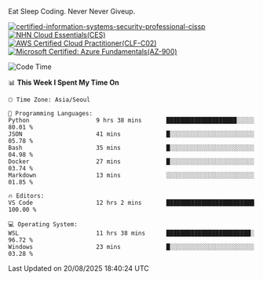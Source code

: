 Eat Sleep Coding.
Never Never Giveup.

[![certified-information-systems-security-professional-cissp](https://github.com/user-attachments/assets/d259884f-7f9a-4d80-a663-6968ead7464a)](https://www.credly.com/badges/f394a010-85a0-450b-9136-8043af01d71c/public_url)
[![NHN Cloud Essentials(CES)](https://github.com/user-attachments/assets/f405dcae-c923-424d-927f-e993bac10fa9)](https://www.nhncloud.com/kr/edu/certification/search)
[![AWS Certified Cloud Practitioner(CLF-C02)](https://github.com/user-attachments/assets/5199a6f5-42d5-4e70-b493-16c3fd42e691)](https://www.credly.com/badges/235e2b66-a782-4a21-ac77-ac4e42037113)
[![Microsoft Certified: Azure Fundamentals(AZ-900)](https://github.com/user-attachments/assets/7eb23f86-6311-42f9-83ab-166a25656710)](https://learn.microsoft.com/en-us/users/tiaz0128/credentials/ca6706271c8233ef)

<!--START_SECTION:waka-->
![Code Time](http://img.shields.io/badge/Code%20Time-4%2C349%20hrs%2012%20mins-blue)

📊 **This Week I Spent My Time On** 

```text
🕑︎ Time Zone: Asia/Seoul

💬 Programming Languages: 
Python                   9 hrs 38 mins       ████████████████████░░░░░   80.01 % 
JSON                     41 mins             █░░░░░░░░░░░░░░░░░░░░░░░░   05.78 % 
Bash                     35 mins             █░░░░░░░░░░░░░░░░░░░░░░░░   04.98 % 
Docker                   27 mins             █░░░░░░░░░░░░░░░░░░░░░░░░   03.74 % 
Markdown                 13 mins             ░░░░░░░░░░░░░░░░░░░░░░░░░   01.85 % 

🔥 Editors: 
VS Code                  12 hrs 2 mins       █████████████████████████   100.00 % 

💻 Operating System: 
WSL                      11 hrs 38 mins      ████████████████████████░   96.72 % 
Windows                  23 mins             █░░░░░░░░░░░░░░░░░░░░░░░░   03.28 % 
```


 Last Updated on 20/08/2025 18:40:24 UTC
<!--END_SECTION:waka-->
